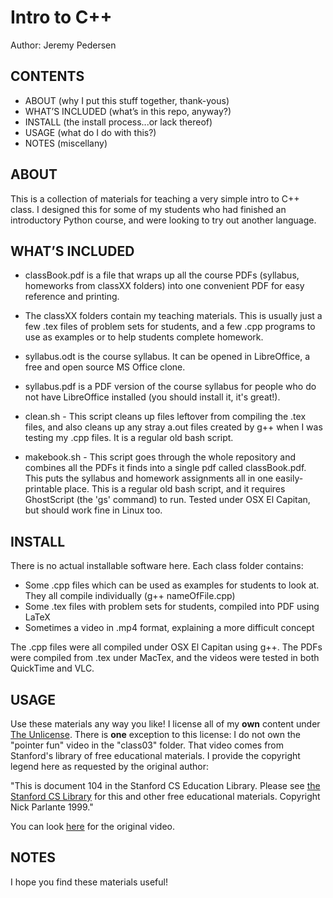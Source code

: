 Intro to C++
============

Author: Jeremy Pedersen

CONTENTS
--------
* ABOUT (why I put this stuff together, thank-yous)
* WHAT’S INCLUDED (what’s in this repo, anyway?)
* INSTALL (the install process...or lack thereof)
* USAGE (what do I do with this?)
* NOTES (miscellany)

ABOUT
-----

This is a collection of materials for teaching a very simple intro to C++ class. I designed this for some of my students who had finished an introductory Python course, and were looking to try out another language.

WHAT’S INCLUDED
---------------

- classBook.pdf is a file that wraps up all the course PDFs (syllabus, homeworks from classXX folders) into one convenient PDF for easy reference and printing. 

- The classXX folders contain my teaching materials. This is usually just a few .tex files of problem sets for students, and a few .cpp programs to use as examples or to help students complete homework.

- syllabus.odt is the course syllabus. It can be opened in LibreOffice, a free and open source MS Office clone.

- syllabus.pdf is a PDF version of the course syllabus for people who do not have LibreOffice installed (you should install it, it's great!).

- clean.sh - This script cleans up files leftover from compiling the .tex files, and also cleans up any stray a.out files created by g++ when I was testing my .cpp files. It is a regular old bash script. 

- makebook.sh - This script goes through the whole repository and combines all the PDFs it finds into a single pdf called classBook.pdf. This puts the syllabus and homework assignments all in one easily-printable place. This is a regular old bash script, and it requires GhostScript (the 'gs' command) to run. Tested under OSX El Capitan, but should work fine in Linux too.

INSTALL
-------

There is no actual installable software here. Each class folder contains:

- Some .cpp files which can be used as examples for students to look at. They all compile individually (g++ nameOfFile.cpp)
- Some .tex files with problem sets for students, compiled into PDF using LaTeX
- Sometimes a video in .mp4 format, explaining a more difficult concept

The .cpp files were all compiled under OSX El Capitan using g++. The PDFs were compiled from .tex under MacTex, and the videos were tested in both QuickTime and VLC.

USAGE
-----

Use these materials any way you like! I license all of my **own** content under [The Unlicense](https://unlicense.org/). There is **one** exception to this license: I do not own the "pointer fun" video in the "class03" folder. That video comes from Stanford's library of free educational materials. I provide the copyright legend here as requested by the original author:

"This is document 104 in the Stanford CS Education Library. Please see [the Stanford CS Library](http://cslibrary.stanford.edu/) for this and other free educational materials. Copyright Nick Parlante 1999."

You can look [here](http://cslibrary.stanford.edu/104/) for the original video.

NOTES 
-----

I hope you find these materials useful!
